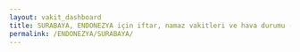 ```yaml
---
layout: vakit_dashboard
title: SURABAYA, ENDONEZYA için iftar, namaz vakitleri ve hava durumu - ilçe/eyalet seç
permalink: /ENDONEZYA/SURABAYA/
---
```


<script type="text/javascript">
  var GLOBAL_COUNTRY = 'ENDONEZYA';
  var GLOBAL_CITY = 'SURABAYA';
  var GLOBAL_STATE = '';
  var lat = 72;
  var lon = 21;
</script>

